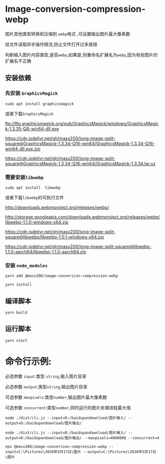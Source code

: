 # Image-conversion-compression-webp

图片其他类型转换和压缩到 `webp`格式 ,可设置输出图片最大像素数

给文件读取异步操作限流,防止文件打开过多报错

判断输入图片内容类型,是否`webp`,如果是,则重命名扩展名为`webp`,因为有些图片的扩展名不正确

## 安装依赖

### 先安装 `GraphicsMagick`

```shell
sudo apt install graphicsmagick

```

或者下载`GraphicsMagick`

ftp://ftp.graphicsmagick.org/pub/GraphicsMagick/windows/GraphicsMagick-1.3.35-Q8-win64-dll.exe

https://cdn.jsdelivr.net/gh/masx200/long-image-split-square@GraphicsMagick-1.3.34-Q16-win64/GraphicsMagick-1.3.34-Q16-win64-dll.exe.zip

https://cdn.jsdelivr.net/gh/masx200/long-image-split-square@GraphicsMagick-1.3.34-Q16-win64/GraphicsMagick-1.3.34.tar.xz

### 需要安装`libwebp`

```shell
sudo apt install  libwebp

```

或者下载`libwebp`的可执行文件

http://downloads.webmproject.org/releases/webp/

http://storage.googleapis.com/downloads.webmproject.org/releases/webp/libwebp-1.1.0-windows-x64.zip

https://cdn.jsdelivr.net/gh/masx200/long-image-split-square@libwebp/libwebp-1.0.1-windows-x64.zip

https://cdn.jsdelivr.net/gh/masx200/long-image-split-square@libwebp-1.1.0-aarch64/libwebp-1.1.0-aarch64.zip

### 安装 `node_modules`

```
yarn add @masx200/image-conversion-compression-webp
```

```shell
yarn install
```

## 编译脚本

```shell
yarn build
```

## 运行脚本

```shell
yarn start
```

# 命令行示例:

必选参数 `input`:类型 `string`,输入图片目录

必选参数 `output`:类型`string`,输出图片目录

可选参数 `maxpixels`:类型`number`,输出图片最大像素数

可选参数 `concurrent`:类型`number`,同时运行的图片处理进程最大值

```shell
node ./dist/cli.js --input=D:/baidupandownload/图片输入/ --output=D:/baidupandownload/图片输出/

```

```shell
node ./dist/cli.js --input=D:/baidupandownload/图片输入/ --output=D:/baidupandownload/图片输出/ --maxpixels=4000000 --concurrent=4
```

```
npx @masx200/image-conversion-compression-webp --input=C:\Pictures\2020年5月17日\图片 --output=C:\Pictures\2020年5月17日\图片
```
